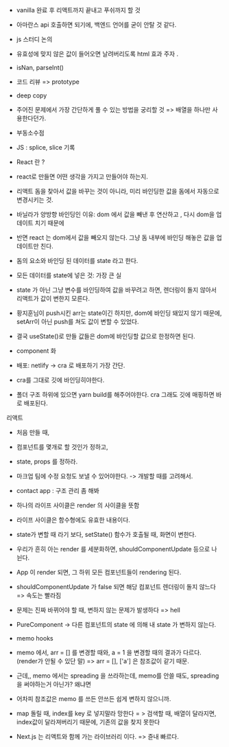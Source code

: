 - vanilla 완료 후 리액트까지 끝내고 푸쉬까지 할 것

- 아마란스 api 호출하면 되기에, 백엔드 언어를 굳이 안탈 것 같다.

- js 스터디 논의

- 유효성에 맞지 않은 값이 들어오면 날려버리도록 html 효과 주자 .

- isNan, parseInt()

- 코드 리뷰 => prototype

- deep copy

- 주어진 문제에서 가장 간단하게 풀 수 있는 방법을 궁리할 것 => 배열을 하나만 사용한다던가. 

- 부동소수점

- JS : splice, slice 기록

- React 란 ?

- react로 만들면 어떤 생각을 가지고 만들어야 하는지.

- 리액트
돔을 찾아서 값을 바꾸는 것이 아니라,
미리 바인딩한 값을 돔에서 자동으로 변경시키는 것.


- 바닐라가 양방향 바인딩인 이유: dom 에서 값을 빼낸 후 연산하고 , 다시 dom을 업데이트 치기 때문에
- 반면 react 는 dom에서 값을 빼오지 않는다. 그냥 돔 내부에 바인딩 해놓은 값을 업데이트만 친다. 

- 돔의 요소와 바인딩 된 데이터를 state 라고 한다.
- 모든 데이터를 state에 넣은 것: 가장 큰 실

- state 가 아닌 그냥 변수를 바인딩하여 값을 바꾸려고 하면, 렌더링이 돌지 않아서 리액트가 값이 변한지 모른다.

- 황지훈님이 push시킨 arr는 state이긴 하지만, dom에 바인딩 돼있지 않기 때문에, setArr이 아닌 push를 쳐도 값이 변할 수 있었다.

- 결국 useState()로 만들 값들은 dom에 바인딩할 값으로 한정하면 된다.

- component 화

- 배포: netlify -> cra 로 배포하기 가장 간단. 

- cra를 그대로 깃에 바인딩히야한다.
- 폴더 구조 하위에 있으면 yarn build를 해주어야한다. cra 그래도 깃에 매핑하면 바로 배포된다.


리액트
- 처음 만들 때, 
- 컴포넌트를 몇개로 할 것인가 정하고, 
- state, props 를 정하라.

- 마크업 팀에 수정 요청도 보낼 수 있어야한다. -> 개발할 때를 고려해서. 
- contact app : 구조 관리 좀 해봐

- 하나의 라이프 사이클은 render 의 사이클을 뜻함
- 라이프 사이클은 함수형에도 유효한 내용이다.

- state가 변할 때 라기 보다, setState() 함수가 호출될 때, 화면이 변한다. 

- 우리가 흔히 아는 render 를 세분화하면, shouldComponentUpdate 등으로 나뉜다.

- App 이 render 되면, 그 하위 모든 컴포넌트들이 rendering 된다.

- shouldComponentUpdate 가 false 되면 해당 컴포넌트 렌더링이 돌지 않느다 => 속도는 빨라짐
- 문제는 진짜 바뀌어야 할 때, 변하지 않는 문제가 발생하다 => hell
- PureComponent -> 다른 컴포넌트의 state 에 의해 내 state 가 변하지 않는다. 
- memo hooks

- memo 에서, arr = [] 를 변경할 때와, a = 1 을 변경할 때의 결과가 다르다. (render가 안될 수 있단 말) 
=> arr = [], ['a'] 은 참조값이 같기 때문.

- 근데,, memo 에서는 spreading 을 쓰라하는데, memo를 안쓸 때도, spreading을 써야하는거 아닌가? 왜냐면
- 어차피 참조값은 memo 를 쓰든 안쓰든 쉽게 변하지 않으니까.
- map 돌릴 때, index를 key 로 넣지말라 망한다 = > 검색할 때, 배열이 달라지면, index값이 달라져버리기 때문에, 기존의 값을 찾지 못한다 

- Next.js 는 리액트와 함께 가는 라이브러리 이다. => 쥰내 빠르다. 

